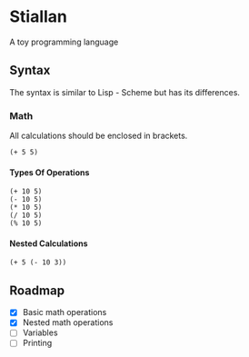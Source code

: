 # Stiallan
A toy programming language

## Syntax
The syntax is similar to Lisp - Scheme but has its differences.

### Math

All calculations should be enclosed in brackets.
```
(+ 5 5)
```

#### Types Of Operations
```
(+ 10 5)
(- 10 5)
(* 10 5)
(/ 10 5)
(% 10 5)
```

#### Nested Calculations
```
(+ 5 (- 10 3))
```

## Roadmap
- [x]  Basic math operations
- [x]  Nested math operations
- [ ]  Variables
- [ ]  Printing
